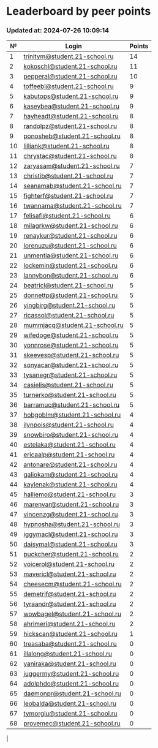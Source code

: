 # Leaderboard by peer points

### Updated at: 2024-07-26 10:09:14

| № | Login | Points |
|---|-------|--------|
|1|trinitym@student.21-school.ru|14|
|2|kokoschl@student.21-school.ru|11|
|3|pepperal@student.21-school.ru|10|
|4|toffeebl@student.21-school.ru|9|
|5|kabutops@student.21-school.ru|9|
|6|kaseybea@student.21-school.ru|9|
|7|hayheadt@student.21-school.ru|8|
|8|randolpz@student.21-school.ru|8|
|9|ponosheb@student.21-school.ru|8|
|10|lilliank@student.21-school.ru|8|
|11|chrystac@student.21-school.ru|8|
|12|zaryasam@student.21-school.ru|7|
|13|christib@student.21-school.ru|7|
|14|seanamab@student.21-school.ru|7|
|15|fighterf@student.21-school.ru|7|
|16|twannama@student.21-school.ru|7|
|17|felisafi@student.21-school.ru|6|
|18|milagrkw@student.21-school.ru|6|
|19|renaykur@student.21-school.ru|6|
|20|lorenuzu@student.21-school.ru|6|
|21|unmentia@student.21-school.ru|6|
|22|lockemin@student.21-school.ru|6|
|23|lannybon@student.21-school.ru|6|
|24|beatricl@student.21-school.ru|5|
|25|donnettp@student.21-school.ru|5|
|26|yingbirg@student.21-school.ru|5|
|27|ricassol@student.21-school.ru|5|
|28|mummjacq@student.21-school.ru|5|
|29|wifedoge@student.21-school.ru|5|
|30|yonnrose@student.21-school.ru|5|
|31|skeevesp@student.21-school.ru|5|
|32|sonyacar@student.21-school.ru|5|
|33|tysanegr@student.21-school.ru|5|
|34|casielis@student.21-school.ru|5|
|35|turnerko@student.21-school.ru|5|
|36|barramuc@student.21-school.ru|5|
|37|hobgoblm@student.21-school.ru|4|
|38|ilynpois@student.21-school.ru|4|
|39|snowbiro@student.21-school.ru|4|
|40|estelaka@student.21-school.ru|4|
|41|ericaalp@student.21-school.ru|4|
|42|antonare@student.21-school.ru|4|
|43|galiokam@student.21-school.ru|4|
|44|kaylenak@student.21-school.ru|4|
|45|halliemo@student.21-school.ru|3|
|46|marenvar@student.21-school.ru|3|
|47|vincenzg@student.21-school.ru|3|
|48|hypnosha@student.21-school.ru|3|
|49|iggymacl@student.21-school.ru|3|
|50|daisymal@student.21-school.ru|3|
|51|puckcher@student.21-school.ru|2|
|52|voicerol@student.21-school.ru|2|
|53|mavericl@student.21-school.ru|2|
|54|cheesecm@student.21-school.ru|2|
|55|demetrif@student.21-school.ru|2|
|56|tyraandr@student.21-school.ru|2|
|57|wowbagel@student.21-school.ru|2|
|58|ahrimeri@student.21-school.ru|2|
|59|hickscan@student.21-school.ru|1|
|60|treasaba@student.21-school.ru|0|
|61|illalong@student.21-school.ru|0|
|62|yaniraka@student.21-school.ru|0|
|63|juggermy@student.21-school.ru|0|
|64|adolphdo@student.21-school.ru|0|
|65|daemonpr@student.21-school.ru|0|
|66|leobalda@student.21-school.ru|0|
|67|tymorgiu@student.21-school.ru|0|
|68|provemec@student.21-school.ru|0|
|
